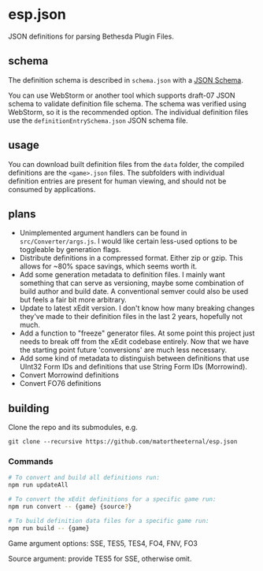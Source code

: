 # esp.json
JSON definitions for parsing Bethesda Plugin Files.

## schema
The definition schema is described in `schema.json` with a [JSON Schema](https://json-schema.org/).

You can use WebStorm or another tool which supports draft-07 JSON schema to validate definition file schema.  The schema was verified using WebStorm, so it is the recommended option.  The individual definition files use the `definitionEntrySchema.json` JSON schema file.

## usage
You can download built definition files from the `data` folder, the compiled definitions are the `<game>.json` files.  The subfolders with individual definition entries are present for human viewing, and should not be consumed by applications.

## plans

- Unimplemented argument handlers can be found in `src/Converter/args.js`.  I would like certain less-used options to be toggleable by generation flags.
- Distribute definitions in a compressed format.  Either zip or gzip.  This allows for ~80% space savings, which seems worth it.
- Add some generation metadata to definition files.  I mainly want something that can serve as versioning, maybe some combination of build author and build date.  A conventional semver could also be used but feels a fair bit more arbitrary.
- Update to latest xEdit version.  I don't know how many breaking changes they've made to their definition files in the last 2 years, hopefully not much.
- Add a function to "freeze" generator files.  At some point this project just needs to break off from the xEdit codebase entirely.  Now that we have the starting point future 'conversions' are much less necessary.
- Add some kind of metadata to distinguish between definitions that use UInt32 Form IDs and definitions that use String Form IDs (Morrowind).
- Convert Morrowind definitions
- Convert FO76 definitions

## building

Clone the repo and its submodules, e.g.
 
```
git clone --recursive https://github.com/matortheeternal/esp.json
```

### Commands

```bash
# To convert and build all definitions run:
npm run updateAll

# To convert the xEdit definitions for a specific game run: 
npm run convert -- {game} {source?}

# To build definition data files for a specific game run:
npm run build -- {game}
```

Game argument options: SSE, TES5, TES4, FO4, FNV, FO3

Source argument: provide TES5 for SSE, otherwise omit.
